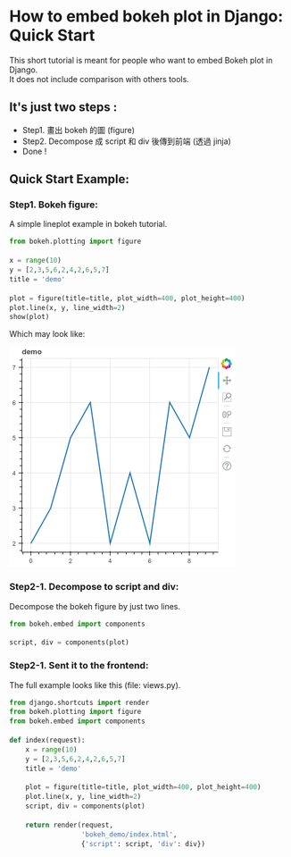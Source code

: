 # How to embed bokeh plot in Django: Quick Start
This short tutorial is meant for people who want to embed Bokeh plot in Django.     
It does not include comparison with others tools.

## It's just two steps :
- Step1. 畫出 bokeh 的圖 (figure)
- Step2. Decompose 成 script 和 div 後傳到前端 (透過 jinja)
- Done !

## Quick Start Example:
### Step1. Bokeh figure:    
A simple lineplot example in bokeh tutorial.

```python
from bokeh.plotting import figure

x = range(10)
y = [2,3,5,6,2,4,2,6,5,7]
title = 'demo'

plot = figure(title=title, plot_width=400, plot_height=400)
plot.line(x, y, line_width=2)
show(plot)
```    

Which may look like:    

![](./github_imgs/example_lineplot01.png)


### Step2-1. Decompose to script and div:
Decompose the bokeh figure by just two lines.
```python
from bokeh.embed import components

script, div = components(plot)
```

### Step2-1. Sent it to the frontend:
The full example looks like this (file: views.py).
```python
from django.shortcuts import render
from bokeh.plotting import figure 
from bokeh.embed import components

def index(request):
    x = range(10)
    y = [2,3,5,6,2,4,2,6,5,7]
    title = 'demo'

    plot = figure(title=title, plot_width=400, plot_height=400)
    plot.line(x, y, line_width=2)
    script, div = components(plot)

    return render(request,
    			  'bokeh_demo/index.html',
    			  {'script': script, 'div': div})
```
